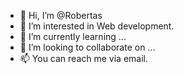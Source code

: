 - 👋 Hi, I’m @Robertas
- 👀 I’m interested in Web development.
- 🌱 I’m currently learning ...
- 💞️ I’m looking to collaborate on ...
- 📫 You can reach me via email.

<!---
RJonelis/RJonelis is a ✨ special ✨ repository because its `README.md` (this file) appears on your GitHub profile.
You can click the Preview link to take a look at your changes.
--->
